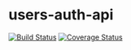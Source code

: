 # users-auth-api
[![Build Status](https://travis-ci.com/dalvorsn/users-auth-api.svg?token=yAkDoUWH2i72EsLf99Wx&branch=master)](https://travis-ci.com/dalvorsn/users-auth-api) [![Coverage Status](https://coveralls.io/repos/github/dalvorsn/users-auth-api/badge.svg?branch=master&t=6QOWSp)](https://coveralls.io/github/dalvorsn/users-auth-api?branch=master)
